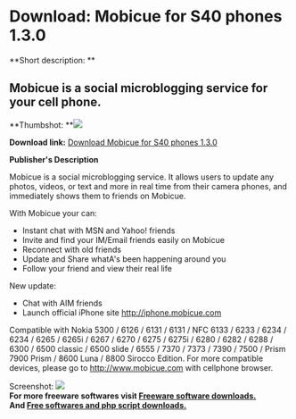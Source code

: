# Download: Mobicue for S40 phones 1.3.0

**Short description: **

## Mobicue is a social microblogging service for your cell phone.

  
**Thumbshot: **![](http://www.freewarefiles.com/screenshot/mobicue_md.jpg)   
  
**Download link:** [Download Mobicue for S40 phones 1.3.0](http://freesoftwares.boysofts.com/Mobicue-For-S-Phones_program_41002.html)  
  

**Publisher's Description**  
  

Mobicue is a social microblogging service. It allows users to update any
photos, videos, or text and more in real time from their camera phones, and
immediately shows them to friends on Mobicue.

With Mobicue your can:

  * Instant chat with MSN and Yahoo! friends 
  * Invite and find your IM/Email friends easily on Mobicue 
  * Reconnect with old friends 
  * Update and Share whatA's been happening around you 
  * Follow your friend and view their real life 

New update:

  * Chat with AIM friends 
  * Launch official iPhone site http://iphone.mobicue.com 

Compatible with Nokia 5300 / 6126 / 6131 / 6131 / NFC 6133 / 6233 / 6234 /
6234 / 6265 / 6265i / 6267 / 6270 / 6275 / 6275i / 6280 / 6282 / 6288 / 6300 /
6500 classic / 6500 slide / 6555 / 7370 / 7373 / 7390 / 7500 / Prism 7900
Prism / 8600 Luna / 8800 Sirocco Edition. For more compatible devices, please
go to http://www.mobicue.com with cellphone browser.

  
  
Screenshot: ![](http://www.freewarefiles.com/screenshot/mobicue.jpg)  
**For more freeware softwares visit [Freeware software downloads.](http://freesoftwares.boysofts.com/)**   
**And [Free softwares and php script downloads.](http://www.boysofts.com/)**

